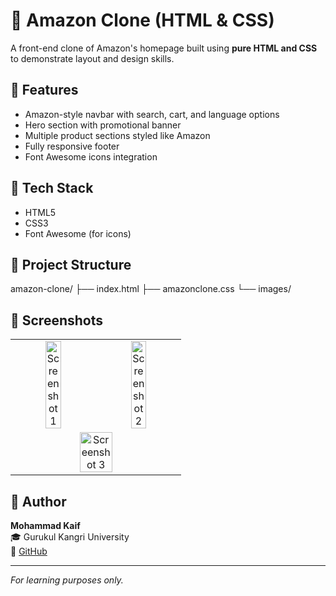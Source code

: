 # 🛒 Amazon Clone (HTML & CSS)

A front-end clone of Amazon's homepage built using **pure HTML and CSS** to demonstrate layout and design skills.

## 🚀 Features

- Amazon-style navbar with search, cart, and language options
- Hero section with promotional banner
- Multiple product sections styled like Amazon
- Fully responsive footer
- Font Awesome icons integration

## 🧰 Tech Stack

- HTML5
- CSS3
- Font Awesome (for icons)

## 📁 Project Structure

amazon-clone/
├── index.html
├── amazonclone.css
└── images/

## 📸 Screenshots

<table>
  <tr>
    <td align="center">
      <img src="https://github.com/user-attachments/assets/b65ff8e5-3b5b-47ce-9509-402f2e17ca2b" alt="Screenshot 1" width="45%" />
    </td>
    <td align="center">
      <img src="https://github.com/user-attachments/assets/70febe1b-29f8-4ef9-bc77-bb11bcac768a" alt="Screenshot 2" width="45%" />
    </td>
  </tr>
  <tr>
    <td align="center" colspan="2">
      <img src="https://github.com/user-attachments/assets/e1489eec-b745-49b1-86d3-a7d0b7003fb0" alt="Screenshot 3" width="45%" />
    </td>
  </tr>
</table>

## 👤 Author

**Mohammad Kaif**  
🎓 Gurukul Kangri University  
📎 [GitHub](https://github.com/mod-kaif07)

---

*For learning purposes only.*

